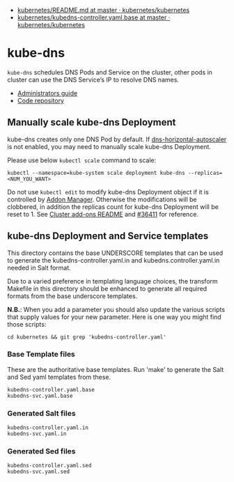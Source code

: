 


* [kubernetes/README.md at master · kubernetes/kubernetes ](https://github.com/kubernetes/kubernetes/blob/master/cluster/addons/dns/README.md)
* [kubernetes/kubedns-controller.yaml.base at master · kubernetes/kubernetes ](https://github.com/kubernetes/kubernetes/blob/master/cluster/addons/dns/kubedns-controller.yaml.base)

# kube-dns

`kube-dns` schedules DNS Pods and Service on the cluster, other pods in cluster
can use the DNS Service’s IP to resolve DNS names.

* [Administrators guide](http://kubernetes.io/docs/admin/dns/)
* [Code repository](http://www.github.com/kubernetes/dns)

## Manually scale kube-dns Deployment

kube-dns creates only one DNS Pod by default. If
[dns-horizontal-autoscaler](../dns-horizontal-autoscaler/)
is not enabled, you may need to manually scale kube-dns Deployment.

Please use below `kubectl scale` command to scale:
```
kubectl --namespace=kube-system scale deployment kube-dns --replicas=<NUM_YOU_WANT>
```

Do not use `kubectl edit` to modify kube-dns Deployment object if it is
controlled by [Addon Manager](../addon-manager/). Otherwise the modifications
will be clobbered, in addition the replicas count for kube-dns Deployment will
be reset to 1. See [Cluster add-ons README](../README.md) and
[#36411](https://github.com/kubernetes/kubernetes/issues/36411) for reference.

## kube-dns Deployment and Service templates

This directory contains the base UNDERSCORE templates that can be used to
generate the kubedns-controller.yaml.in and kubedns.controller.yaml.in needed in
Salt format.

Due to a varied preference in templating language choices, the transform
Makefile in this directory should be enhanced to generate all required formats
from the base underscore templates.

**N.B.**: When you add a parameter you should also update the various scripts
that supply values for your new parameter.  Here is one way you might find those
scripts:

```
cd kubernetes && git grep 'kubedns-controller.yaml'
```

### Base Template files

These are the authoritative base templates.
Run 'make' to generate the Salt and Sed yaml templates from these.

```
kubedns-controller.yaml.base
kubedns-svc.yaml.base
```

### Generated Salt files

```
kubedns-controller.yaml.in
kubedns-svc.yaml.in
```

### Generated Sed files

```
kubedns-controller.yaml.sed
kubedns-svc.yaml.sed
```
